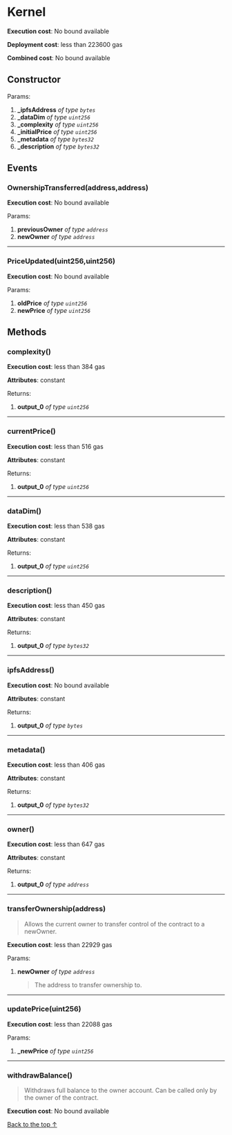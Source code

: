 # Kernel


**Execution cost**: No bound available

**Deployment cost**: less than 223600 gas

**Combined cost**: No bound available

## Constructor



Params:

1. **_ipfsAddress** *of type `bytes`*
2. **_dataDim** *of type `uint256`*
3. **_complexity** *of type `uint256`*
4. **_initialPrice** *of type `uint256`*
5. **_metadata** *of type `bytes32`*
6. **_description** *of type `bytes32`*

## Events
### OwnershipTransferred(address,address)


**Execution cost**: No bound available


Params:

1. **previousOwner** *of type `address`*
2. **newOwner** *of type `address`*

--- 
### PriceUpdated(uint256,uint256)


**Execution cost**: No bound available


Params:

1. **oldPrice** *of type `uint256`*
2. **newPrice** *of type `uint256`*


## Methods
### complexity()


**Execution cost**: less than 384 gas

**Attributes**: constant



Returns:


1. **output_0** *of type `uint256`*

--- 
### currentPrice()


**Execution cost**: less than 516 gas

**Attributes**: constant



Returns:


1. **output_0** *of type `uint256`*

--- 
### dataDim()


**Execution cost**: less than 538 gas

**Attributes**: constant



Returns:


1. **output_0** *of type `uint256`*

--- 
### description()


**Execution cost**: less than 450 gas

**Attributes**: constant



Returns:


1. **output_0** *of type `bytes32`*

--- 
### ipfsAddress()


**Execution cost**: No bound available

**Attributes**: constant



Returns:


1. **output_0** *of type `bytes`*

--- 
### metadata()


**Execution cost**: less than 406 gas

**Attributes**: constant



Returns:


1. **output_0** *of type `bytes32`*

--- 
### owner()


**Execution cost**: less than 647 gas

**Attributes**: constant



Returns:


1. **output_0** *of type `address`*

--- 
### transferOwnership(address)
>
> Allows the current owner to transfer control of the contract to a newOwner.


**Execution cost**: less than 22929 gas


Params:

1. **newOwner** *of type `address`*

    > The address to transfer ownership to.



--- 
### updatePrice(uint256)


**Execution cost**: less than 22088 gas


Params:

1. **_newPrice** *of type `uint256`*


--- 
### withdrawBalance()
>
>Withdraws full balance to the owner account. Can be called only by the owner of the contract.


**Execution cost**: No bound available




[Back to the top ↑](#kernel)

